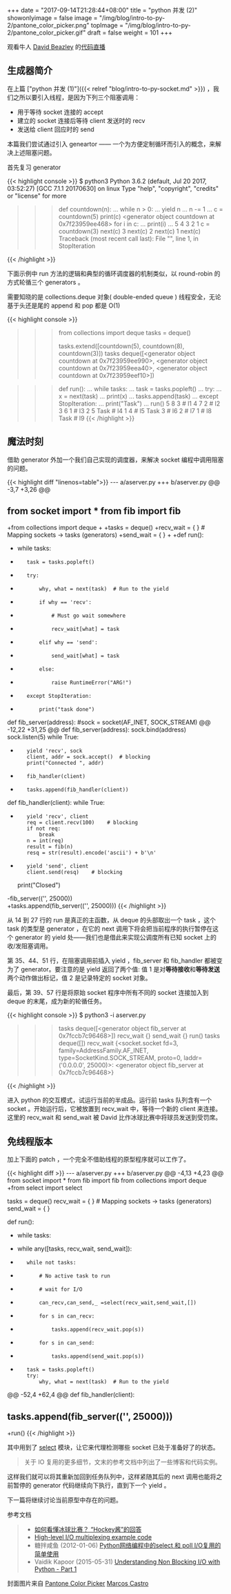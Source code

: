 +++
date = "2017-09-14T21:28:44+08:00"
title = "python 并发 (2)"
showonlyimage = false
image = "/img/blog/intro-to-py-2/pantone_color_picker.png"
topImage = "/img/blog/intro-to-py-2/pantone_color_picker.gif"
draft = false
weight = 101
+++

观看牛人 [David Beazley](http://www.dabeaz.com/) 的[代码直播](https://www.youtube.com/watch?v=MCs5OvhV9S4)
<!--more-->

## 生成器简介

在上篇 ["python 并发 (1)"]({{< relref "blog/intro-to-py-socket.md" >}}) ，我们之所以要引入线程，是因为下列三个阻塞调用：

- 用于等待 socket 连接的 accept
- 建立的 socket 连接后等待 client 发送时的 recv
- 发送给 client 回应时的 send

本篇我们尝试通过引入 geneartor —— 一个为方便定制循环而引入的概念，来解决上述阻塞问题。

首先复习 generator

{{< highlight console >}}
$ python3
Python 3.6.2 (default, Jul 20 2017, 03:52:27)
[GCC 7.1.1 20170630] on linux
Type "help", "copyright", "credits" or "license" for more
>>> def countdown(n):
...     while n > 0:
...         yield n
...         n -= 1
...
>>> c = countdown(5)
>>> print(c)
<generator object countdown at 0x7f23959ee468>
>>> for i in c:
...     print(i)
...
5
4
3
2
1
>>> c = countdown(3)
>>> next(c)
3
>>> next(c)
2
>>> next(c)
1
>>> next(c)
Traceback (most recent call last):
  File "<stdin>", line 1, in <module>
StopIteration

{{< /highlight >}}

下面示例中 run 方法的逻辑和典型的循环调度器的机制类似，以 round-robin 的方式轮循三个 generators 。

需要知晓的是 collections.deque 对象( double-ended queue ) 线程安全，无论基于头还是尾的 append 和 pop 都是 O(1)

{{< highlight console >}}

>>> from collections import deque
>>> tasks = deque()
>>>
>>> tasks.extend([countdown(5), countdown(8), countdown(3)])
>>> tasks
deque([<generator object countdown at 0x7f23959ee990>,
       <generator object countdown at 0x7f23959eea40>,
       <generator object countdown at 0x7f23959eef10>])

>>> def run():
...     while tasks:
...         task = tasks.popleft()
...         try:
...             x = next(task)
...             print(x)
...             tasks.append(task)
...         except StopIteration:
...             print("Task")
...
>>> run()
5
8
3    # l1
4
7
2    # l2
3
6
1    # l3
2
5
Task # l4
1
4    # l5
Task
3    # l6
2    # l7
1    # l8
Task # l9
{{< /highlight >}}

## 魔法时刻

借助 generator 外加一个我们自己实现的调度器，来解决 socket 编程中调用阻塞的问题。

{{< highlight diff "linenos=table">}}
--- a/aserver.py
+++ b/aserver.py
@@ -3,7 +3,26 @@

 from socket import *
 from fib import fib
-
+from collections import deque
+
+tasks = deque()
+recv_wait = { } # Mapping sockets -> tasks (generators)
+send_wait = { }
+
+def run():
+    while tasks:
+        task = tasks.popleft()
+        try:
+            why, what = next(task)  # Run to the yield
+            if why == 'recv':
+                # Must go wait somewhere
+                recv_wait[what] = task
+            elif why == 'send':
+                send_wait[what] = task
+            else:
+                raise RuntimeError("ARG!")
+        except StopIteration:
+            print("task done")

 def fib_server(address):
     #sock = socket(AF_INET, SOCK_STREAM)
@@ -12,22 +31,25 @@ def fib_server(address):
     sock.bind(address)
     sock.listen(5)
     while True:
+        yield 'recv', sock
         client, addr = sock.accept()  # blocking
         print("Connected ", addr)
-        fib_handler(client)
+        tasks.append(fib_handler(client))


 def fib_handler(client):
     while True:
+        yield 'recv', client
         req = client.recv(100)    # blocking
         if not req:
             break
         n = int(req)
         result = fib(n)
         resq = str(result).encode('ascii') + b'\n'
+        yield 'send', client
         client.send(resq)    # blocking
     print("Closed")


-fib_server(('', 25000))    
+tasks.append(fib_server(('', 25000)))
{{< /highlight >}}

从 14 到 27 行的 run 是真正的主函数，从 deque 的头部取出一个 task ，这个 task 的类型是 generator ，在它的 next 调用下将会把当前程序的执行暂停在这个 generator 的 yield 处——我们也是借此来实现公调度所有已知 socket 上的收/发阻塞调用。

第 35、44、51 行，在阻塞调用前插入 yield ，fib_server 和 fib_handler 都被变为了 generator。要注意的是 yield 返回了两个值: 值 1 是对**等待接收**和**等待发送**两个动作做出标记，值 2 是记录特定的 socket 对象。

最后，第 39、57 行是将原始 socket 程序中所有不同的 socket 连接加入到 deque 的末尾，成为新的轮循任务。

{{< highlight console >}}
$ python3 -i aserver.py
>>> tasks
deque([<generator object fib_server at 0x7fccb7c96468>])
>>> recv_wait
{}
>>> send_wait
{}
>>> run()
>>> tasks
deque([])
>>> recv_wait
{<socket.socket
    fd=3,
    family=AddressFamily.AF_INET,
    type=SocketKind.SOCK_STREAM,
    proto=0,
    laddr=('0.0.0.0', 25000)>:
<generator object fib_server at 0x7fccb7c96468>}

{{< /highlight >}}

进入 python 的交互模式，试运行当前的半成品。运行前 tasks 队列含有一个 socket 。开始运行后，它被放置到 recv_wait 中，等待一个新的 client 来连接。这里的 recv_wait 和 send_wait 被 David 比作冰球比赛中将球员发送到受罚席。

## 免线程版本

加上下面的 patch ，一个完全不借助线程的原型程序就可以工作了。

{{< highlight diff >}}
--- a/aserver.py
+++ b/aserver.py
@@ -4,13 +4,23 @@
 from socket import *
 from fib import fib
 from collections import deque
+from select import select

 tasks = deque()
 recv_wait = { }   # Mapping sockets -> tasks (generators)
 send_wait = { }

 def run():
-    while tasks:
+    while any([tasks, recv_wait, send_wait]):
+        while not tasks:
+            # No active task to run
+            # wait for I/O
+            can_recv,can_send,_ =select(recv_wait,send_wait,[])
+            for s in can_recv:
+                tasks.append(recv_wait.pop(s))
+            for s in can_send:
+                tasks.append(send_wait.pop(s))
+
         task = tasks.popleft()
         try:
             why, what = next(task)  # Run to the yield
@@ -52,4 +62,4 @@ def fib_handler(client):


 tasks.append(fib_server(('', 25000)))
-
+run()
{{< /highlight >}}

其中用到了 [select](https://docs.python.org/3/library/select.html) 模块，让它来代理检测哪些 socket 已处于准备好了的状态。

> 关于 IO 复用的更多细节，文末的参考文档中列出了一些博客和代码实例。

这样我们就可以将其重新加回到任务队列中，这样紧随其后的 next 调用也能将之前暂停的 generator 代码继续向下执行，直到下一个 yield 。

下一篇将继续讨论当前原型中存在的问题。

参考文档

> - [如何看懂冰球比赛？ “Hockey酱”的回答](https://www.zhihu.com/question/48783686)
> - [High-level I/O multiplexing example code](https://docs.python.org/3/library/selectors.html#examples)
> - 糖拌咸鱼 (2012-01-06) [Python网络编程中的select 和 poll I/O复用的简单使用](http://www.cnblogs.com/coser/archive/2012/01/06/2315216.html)
> - Vaidik Kapoor (2015-05-31) [Understanding Non Blocking I/O with Python - Part 1](https://vaidik.in/blog/understanding-non-blocking-io-with-python-part-1.html)

封面图片来自 [Pantone Color Picker](https://dribbble.com/shots/2511494-Pantone-Color-Picker) <a href="https://dribbble.com/marcoscv"><i class="fa fa-dribbble" aria-hidden="true"></i> Marcos Castro</a>
